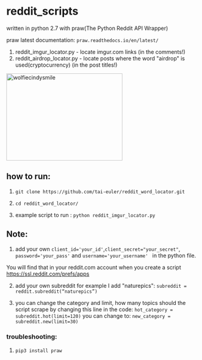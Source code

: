 # reddit_scripts
written in python 2.7 with praw(The Python Reddit API Wrapper)

praw latest documentation: ```praw.readthedocs.io/en/latest/```
1. reddit_imgur_locator.py - locate imgur.com links (in the comments!)
2. reddit_airdrop_locator.py - locate posts where the word "airdrop" is used(cryptocurrency) (in the post titles!)

<img src="https://steemitimages.com/0x0/https://s26.postimg.org/kt2mmrnkp/21434163_493613564331005_3460030575690121216_n.jpg" alt="wolfiecindysmile" style="width:304px;height:228px;">

## how to run: 
1. ```git clone https://github.com/tai-euler/reddit_word_locator.git```
2. ```cd reddit_word_locator/```

3. example script to run : ```python reddit_imgur_locator.py```

## Note: 
1. add your own  ```client_id='your_id'```,```client_secret="your_secret"```, ```password='your_pass'``` and  ```username='your_username' ```
in the python file.

You will find that in your reddit.com account when you create a script https://ssl.reddit.com/prefs/apps

2. add your own subreddit for example I add "naturepics": 
```subreddit = reddit.subreddit(“naturepics”)```

3. you can change the category and limit, how many topics should the script scrape by changing this line in the code:  ```hot_category = subreddit.hot(limit=120)```
you can change to: 
 ```new_category = subreddit.new(limit=30)```


### troubleshooting: 
1. ```pip3 install praw```
